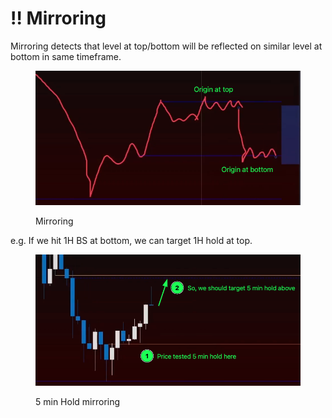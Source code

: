 # ‼ Mirroring

Mirroring detects that level at top/bottom will be reflected on similar level at bottom in same timeframe.

<figure><img src="../../.gitbook/assets/image (1).png" alt=""><figcaption><p>Mirroring</p></figcaption></figure>

e.g. If we hit 1H BS at bottom, we can target 1H hold at top.

<figure><img src="../../.gitbook/assets/image (20).png" alt=""><figcaption><p>5 min Hold mirroring</p></figcaption></figure>
